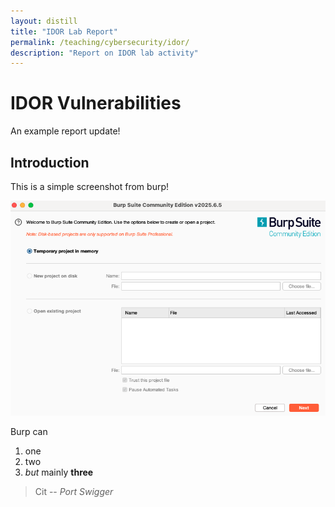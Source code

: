 ```yaml
---
layout: distill
title: "IDOR Lab Report"
permalink: /teaching/cybersecurity/idor/
description: "Report on IDOR lab activity"
---
```


# IDOR Vulnerabilities

An example report update!


## Introduction

This is a simple screenshot from burp!

![BURP](images/burp.png)

Burp can

1. one
2. two
3. *but* mainly **three**

> Cit
> -- <cite>Port Swigger</cite>

